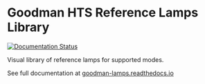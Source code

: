 # Goodman HTS Reference Lamps Library

[![Documentation Status](https://readthedocs.org/projects/goodman-lamps/badge/?version=latest)](https://goodman-lamps.readthedocs.io/en/latest/?badge=latest)


Visual library of reference lamps for supported modes.

See full documentation at [goodman-lamps.readthedocs.io](https://goodman-lamps.readthedocs.io)
